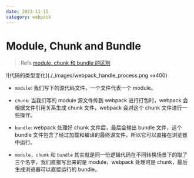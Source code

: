 ```yaml
---
date: 2023-11-15
category: webpack
---
```


# Module, Chunk and Bundle

> Refs
> [module, chunk 和 bundle 的区别](https://www.cnblogs.com/skychx/p/webpack-module-chunk-bundle.html)

![代码的类型变化](./_images/webpack_handle_process.png =x400)

- `module`: 我们写下的源代码文件，一个文件代表一个 module。

- `chunk`: 当我们写的 module 源文件传到 webpack 进行打包时，webpack 会根据文件引用关系生成 chunk 文件，webpack 会对这个 chunk 文件进行一些操作。

- `bundle`: webpack 处理好 chunk 文件后，最后会输出 bundle 文件，这个 bundle 文件包含了经过加载和编译的最终源文件，所以它可以直接在浏览器中运行。

- `module`，`chunk` 和 `bundle` 其实就是同一份逻辑代码在不同转换场景下的取了三个名字，我们直接写出来的是 module，webpack 处理时是 chunk，最后生成浏览器可以直接运行的 bundle。